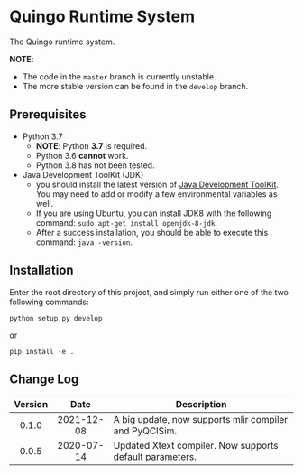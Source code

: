 # Quingo Runtime System

The Quingo runtime system.

**NOTE**:
- The code in the `master` branch is currently unstable.
- The more stable version can be found in the `develop` branch.

## Prerequisites
- Python 3.7
  - **NOTE**: Python **3.7** is required.
  - Python 3.6 **cannot** work.
  - Python 3.8 has not been tested.
- Java Development ToolKit (JDK)
  - you should install the latest version of [Java Development ToolKit](https://www.oracle.com/technetwork/java/javase/downloads/jdk8-downloads-2133151.html). You may need to add or modify a few environmental  variables as well.
  - If you are using Ubuntu, you can install JDK8 with the following command: `sudo apt-get install openjdk-8-jdk`.
  - After a success installation, you should be able to execute this command: `java -version`.

## Installation
Enter the root directory of this project, and simply run either one of the two following commands:
```
python setup.py develop
```
or
```
pip install -e .
```




## Change Log
| Version |    Date    | Description                                              |
| :-----: | :--------: | -------------------------------------------------------- |
|  0.1.0  | 2021-12-08 | A big update, now supports mlir compiler and PyQCISim.   |
|  0.0.5  | 2020-07-14 | Updated Xtext compiler. Now supports default parameters. |

